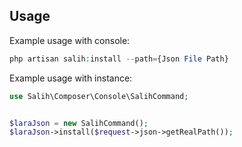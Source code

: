 ## Usage

Example usage with console:
```php
php artisan salih:install --path={Json File Path}
```

Example usage with instance:
```php
use Salih\Composer\Console\SalihCommand;


$laraJson = new SalihCommand();
$laraJson->install($request->json->getRealPath());
```